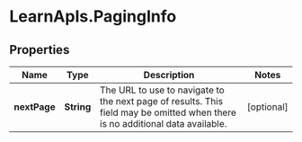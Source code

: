 # LearnApIs.PagingInfo

## Properties
Name | Type | Description | Notes
------------ | ------------- | ------------- | -------------
**nextPage** | **String** | The URL to use to navigate to the next page of results.  This field may be omitted when there is no additional data available. | [optional] 
